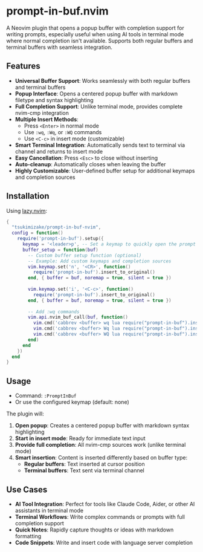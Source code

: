 # prompt-in-buf.nvim

A Neovim plugin that opens a popup buffer with completion support for writing prompts, especially useful when using AI tools in terminal mode where normal completion isn't available. Supports both regular buffers and terminal buffers with seamless integration.

## Features

- **Universal Buffer Support**: Works seamlessly with both regular buffers and terminal buffers
- **Popup Interface**: Opens a centered popup buffer with markdown filetype and syntax highlighting
- **Full Completion Support**: Unlike terminal mode, provides complete nvim-cmp integration
- **Multiple Insert Methods**:
  - Press `<Enter>` in normal mode
  - Use `:wq`, `:Wq`, or `:WQ` commands
  - Use `<C-c>` in insert mode (customizable)
- **Smart Terminal Integration**: Automatically sends text to terminal via channel and returns to insert mode
- **Easy Cancellation**: Press `<Esc>` to close without inserting
- **Auto-cleanup**: Automatically closes when leaving the buffer
- **Highly Customizable**: User-defined buffer setup for additional keymaps and completion sources

## Installation

Using [lazy.nvim](https://github.com/folke/lazy.nvim):

```lua
{
  "tsukimizake/prompt-in-buf-nvim",
  config = function()
    require('prompt-in-buf').setup({
      keymap = '<leader>p', -- Set a keymap to quickly open the prompt buffer
      buffer_setup = function(buf)
        -- Custom buffer setup function (optional)
        -- Example: Add custom keymaps and completion sources
        vim.keymap.set('n', '<CR>', function()
          require('prompt-in-buf').insert_to_original()
        end, { buffer = buf, noremap = true, silent = true })
        
        vim.keymap.set('i', '<C-c>', function()
          require('prompt-in-buf').insert_to_original()
        end, { buffer = buf, noremap = true, silent = true })
        
        -- Add :wq commands
        vim.api.nvim_buf_call(buf, function()
          vim.cmd('cabbrev <buffer> wq lua require("prompt-in-buf").insert_to_original()')
          vim.cmd('cabbrev <buffer> Wq lua require("prompt-in-buf").insert_to_original()')
          vim.cmd('cabbrev <buffer> WQ lua require("prompt-in-buf").insert_to_original()')
        end)
      end
    })
  end
}
```

## Usage

- Command: `:PromptInBuf`
- Or use the configured keymap (default: none)

The plugin will:
1. **Open popup**: Creates a centered popup buffer with markdown syntax highlighting
2. **Start in insert mode**: Ready for immediate text input
3. **Provide full completion**: All nvim-cmp sources work (unlike terminal mode)
4. **Smart insertion**: Content is inserted differently based on buffer type:
   - **Regular buffers**: Text inserted at cursor position
   - **Terminal buffers**: Text sent via terminal channel

## Use Cases

- **AI Tool Integration**: Perfect for tools like Claude Code, Aider, or other AI assistants in terminal mode
- **Terminal Workflows**: Write complex commands or prompts with full completion support
- **Quick Notes**: Rapidly capture thoughts or ideas with markdown formatting
- **Code Snippets**: Write and insert code with language server completion
